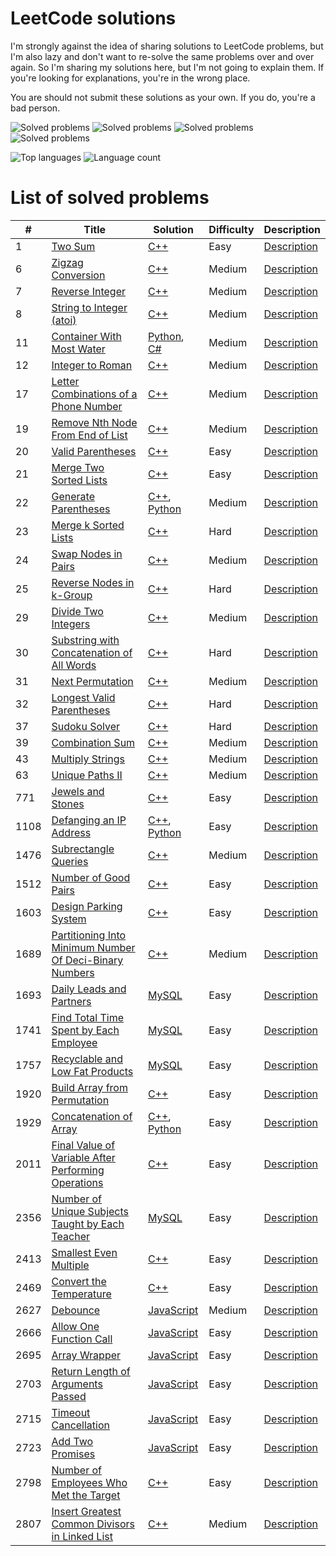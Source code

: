 # LeetCode solutions

I'm strongly against the idea of sharing solutions to LeetCode problems, but I'm also lazy and don't want to re-solve the same problems over and over again. So I'm sharing my solutions here, but I'm not going to explain them. If you're looking for explanations, you're in the wrong place.

You are should not submit these solutions as your own. If you do, you're a bad person.
 
![Solved problems](https://badges.peiyuan.ch/leetcode/ruvn-1fgas/solved?difficulty=all&style=for-the-badge&color=ffa116)
![Solved problems](https://badges.peiyuan.ch/leetcode/ruvn-1fgas/solved?difficulty=easy&style=for-the-badge&color=green)
![Solved problems](https://badges.peiyuan.ch/leetcode/ruvn-1fgas/solved?difficulty=medium&style=for-the-badge&color=yellow)
![Solved problems](https://badges.peiyuan.ch/leetcode/ruvn-1fgas/solved?difficulty=hard&style=for-the-badge&color=red)

![Top languages](https://img.shields.io/github/languages/top/ruvn-1fgas/leetcode?color=red&style=for-the-badge)
![Language count](https://img.shields.io/github/languages/count/ruvn-1fgas/leetcode?color=red&style=for-the-badge)

# List of solved problems
| # | Title | Solution | Difficulty | Description |
|---| ----- | -------- | ---------- | ----------- |
| 1 | [Two Sum](https://leetcode.com/problems/two-sum/) | [C++](Easy/1.%20Two%20Sum.cpp) | Easy | [Description](Easy/1.%20Two%20Sum.md) |
| 6 | [Zigzag Conversion](https://leetcode.com/problems/zigzag-conversion/) | [C++](Medium/6.%20Zigzag%20Conversion.cpp) | Medium | [Description](Medium/6.%20Zigzag%20Conversion.md) |
| 7 | [Reverse Integer](https://leetcode.com/problems/reverse-integer/) | [C++](Medium/7.%20Reverse%20Integer.cpp) | Medium | [Description](Medium/7.%20Reverse%20Integer.md) |
| 8 | [String to Integer (atoi)](https://leetcode.com/problems/string-to-integer-(atoi)/) | [C++](Medium/8.%20String%20to%20Integer%20(atoi).cpp) | Medium | [Description](Medium/8.%20String%20to%20Integer%20(atoi).md) |
| 11 | [Container With Most Water](https://leetcode.com/problems/container-with-most-water/) | [Python](Medium/11.%20Container%20With%20Most%20Water.py), [C#](Medium/11.%20Container%20With%20Most%20Water.cs) | Medium | [Description](Medium/11.%20Container%20With%20Most%20Water.md) |
| 12 | [Integer to Roman](https://leetcode.com/problems/integer-to-roman/) | [C++](Medium/12.%20Integer%20to%20Roman.cpp) | Medium | [Description](Medium/12.%20Integer%20to%20Roman.md) |
| 17 | [Letter Combinations of a Phone Number](https://leetcode.com/problems/letter-combinations-of-a-phone-number/) | [C++](Medium/17.%20Letter%20Combinations%20of%20a%20Phone%20Number.cpp) | Medium | [Description](Medium/17.%20Letter%20Combinations%20of%20a%20Phone%20Number.md) |
| 19 | [Remove Nth Node From End of List](https://leetcode.com/problems/remove-nth-node-from-end-of-list/) | [C++](Medium/19.%20Remove%20Nth%20Node%20From%20End%20of%20List.cpp) | Medium | [Description](Medium/19.%20Remove%20Nth%20Node%20From%20End%20of%20List.md) |
| 20 | [Valid Parentheses](https://leetcode.com/problems/valid-parentheses/) | [C++](Easy/20.%20Valid%20Parentheses.cpp) | Easy | [Description](Easy/20.%20Valid%20Parentheses.md) |
| 21 | [Merge Two Sorted Lists](https://leetcode.com/problems/merge-two-sorted-lists/) | [C++](Easy/21.%20Merge%20Two%20Sorted%20Lists.cpp) | Easy | [Description](Easy/21.%20Merge%20Two%20Sorted%20Lists.md) |
| 22 | [Generate Parentheses](https://leetcode.com/problems/generate-parentheses/) | [C++](Medium/22.%20Generate%20Parentheses.cpp), [Python](Medium/22.%20Generate%20Parentheses.py) | Medium | [Description](Medium/22.%20Generate%20Parentheses.md) |
| 23 | [Merge k Sorted Lists](https://leetcode.com/problems/merge-k-sorted-lists/) | [C++](Hard/23.%20Merge%20k%20Sorted%20Lists.cpp) | Hard | [Description](Hard/23.%20Merge%20k%20Sorted%20Lists.md) |
| 24 | [Swap Nodes in Pairs](https://leetcode.com/problems/swap-nodes-in-pairs/) | [C++](Medium/24.%20Swap%20Nodes%20in%20Pairs.cpp) | Medium | [Description](Medium/24.%20Swap%20Nodes%20in%20Pairs.md) |
| 25 | [Reverse Nodes in k-Group](https://leetcode.com/problems/reverse-nodes-in-k-group/) | [C++](Hard/25.%20Reverse%20Nodes%20in%20k-Group.cpp) | Hard | [Description](Hard/25.%20Reverse%20Nodes%20in%20k-Group.md) |
| 29 | [Divide Two Integers](https://leetcode.com/problems/divide-two-integers/) | [C++](Medium/29.%20Divide%20Two%20Integers.cpp) | Medium | [Description](Medium/29.%20Divide%20Two%20Integers.md) |
| 30 | [Substring with Concatenation of All Words](https://leetcode.com/problems/substring-with-concatenation-of-all-words/) | [C++](Hard/30.%20Substring%20with%20Concatenation%20of%20All%20Words.cpp) | Hard | [Description](Hard/30.%20Substring%20with%20Concatenation%20of%20All%20Words.md) |
| 31 | [Next Permutation](https://leetcode.com/problems/next-permutation/) | [C++](Medium/31.%20Next%20Permutation.cpp) | Medium | [Description](Medium/31.%20Next%20Permutation.md) |
| 32 | [Longest Valid Parentheses](https://leetcode.com/problems/longest-valid-parentheses/) | [C++](Hard/32.%20Longest%20Valid%20Parentheses.cpp) | Hard | [Description](Hard/32.%20Longest%20Valid%20Parentheses.md) |
| 37 | [Sudoku Solver](https://leetcode.com/problems/sudoku-solver/) | [C++](Hard/37.%20Sudoku%20Solver.cpp) | Hard | [Description](Hard/37.%20Sudoku%20Solver.md) |
| 39 | [Combination Sum](https://leetcode.com/problems/combination-sum/) | [C++](Medium/39.%20Combination%20Sum.cpp) | Medium | [Description](Medium/39.%20Combination%20Sum.md) |
| 43 | [Multiply Strings](https://leetcode.com/problems/multiply-strings/) | [C++](Medium/43.%20Multiply%20Strings.cpp) | Medium | [Description](Medium/43.%20Multiply%20Strings.md) |
| 63 | [Unique Paths II](https://leetcode.com/problems/unique-paths-ii/) | [C++](Medium/63.%20Unique%20Paths%20II.cpp) | Medium | [Description](Medium/63.%20Unique%20Paths%20II.md) |
| 771 | [Jewels and Stones](https://leetcode.com/problems/jewels-and-stones/) | [C++](Easy/771.%20Jewels%20and%20Stones.cpp) | Easy | [Description](Easy/771.%20Jewels%20and%20Stones.md) |
| 1108 | [Defanging an IP Address](https://leetcode.com/problems/defanging-an-ip-address/) | [C++](Easy/1108.%20Defanging%20an%20IP%20Address.cpp), [Python](Easy/1108.%20Defanging%20an%20IP%20Address.py) | Easy | [Description](Easy/1108.%20Defanging%20an%20IP%20Address.md) |
| 1476 | [Subrectangle Queries](https://leetcode.com/problems/subrectangle-queries/) | [C++](Medium/1476.%20Subrectangle%20Queries.cpp) | Medium | [Description](Medium/1476.%20Subrectangle%20Queries.md) |
| 1512 | [Number of Good Pairs](https://leetcode.com/problems/number-of-good-pairs/) | [C++](Easy/1512.%20Number%20of%20Good%20Pairs.cpp) | Easy | [Description](Easy/1512.%20Number%20of%20Good%20Pairs.md) |
| 1603 | [Design Parking System](https://leetcode.com/problems/design-parking-system/) | [C++](Easy/1603.%20Design%20Parking%20System.cpp) | Easy | [Description](Easy/1603.%20Design%20Parking%20System.md) |
| 1689 | [Partitioning Into Minimum Number Of Deci-Binary Numbers](https://leetcode.com/problems/partitioning-into-minimum-number-of-deci-binary-numbers/) | [C++](Medium/1689.%20Partitioning%20Into%20Minimum%20Number%20Of%20Deci-Binary%20Numbers.cpp) | Medium | [Description](Medium/1689.%20Partitioning%20Into%20Minimum%20Number%20Of%20Deci-Binary%20Numbers.md) |
| 1693 | [Daily Leads and Partners](https://leetcode.com/problems/daily-leads-and-partners/) | [MySQL](Easy/1693.%20Daily%20Leads%20and%20Partners.sql) | Easy | [Description](Easy/1693.%20Daily%20Leads%20and%20Partners.md) |
| 1741 | [Find Total Time Spent by Each Employee](https://leetcode.com/problems/find-total-time-spent-by-each-employee/) | [MySQL](Easy/1741.%20Find%20Total%20Time%20Spent%20by%20Each%20Employee.sql) | Easy | [Description](Easy/1741.%20Find%20Total%20Time%20Spent%20by%20Each%20Employee.md) |
| 1757 | [Recyclable and Low Fat Products](https://leetcode.com/problems/recyclable-and-low-fat-products/) | [MySQL](Easy/1757.%20Recyclable%20and%20Low%20Fat%20Products.sql) | Easy | [Description](Easy/1757.%20Recyclable%20and%20Low%20Fat%20Products.md) |
| 1920 | [Build Array from Permutation](https://leetcode.com/problems/build-array-from-permutation/) | [C++](Easy/1920.%20Build%20Array%20from%20Permutation.cpp) | Easy | [Description](Easy/1920.%20Build%20Array%20from%20Permutation.md) |
| 1929 | [Concatenation of Array](https://leetcode.com/problems/concatenation-of-array/) | [C++](Easy/1929.%20Concatenation%20of%20Array.cpp), [Python](Easy/1929.%20Concatenation%20of%20Array.py) | Easy | [Description](Easy/1929.%20Concatenation%20of%20Array.md) |
| 2011 | [Final Value of Variable After Performing Operations](https://leetcode.com/problems/final-value-of-variable-after-performing-operations/) | [C++](Easy/2011.%20Final%20Value%20of%20Variable%20After%20Performing%20Operations.cpp) | Easy | [Description](Easy/2011.%20Final%20Value%20of%20Variable%20After%20Performing%20Operations.md) |
| 2356 | [Number of Unique Subjects Taught by Each Teacher](https://leetcode.com/problems/number-of-unique-subjects-taught-by-each-teacher/) | [MySQL](Easy/2356.%20Number%20of%20Unique%20Subjects%20Taught%20by%20Each%20Teacher.sql) | Easy | [Description](Easy/2356.%20Number%20of%20Unique%20Subjects%20Taught%20by%20Each%20Teacher.md) |
| 2413 | [Smallest Even Multiple](https://leetcode.com/problems/smallest-even-multiple/) | [C++](Easy/2413.%20Smallest%20Even%20Multiple.cpp) | Easy | [Description](Easy/2413.%20Smallest%20Even%20Multiple.md) |
| 2469 | [Convert the Temperature](https://leetcode.com/problems/convert-the-temperature/) | [C++](Easy/2469.%20Convert%20the%20Temperature.cpp) | Easy | [Description](Easy/2469.%20Convert%20the%20Temperature.md) |
| 2627 | [Debounce](https://leetcode.com/problems/debounce/) | [JavaScript](Medium/2627.%20Debounce.js) | Medium | [Description](Medium/2627.%20Debounce.md) |
| 2666 | [Allow One Function Call](https://leetcode.com/problems/allow-one-function-call/) | [JavaScript](Easy/2666.%20Allow%20One%20Function%20Call.js) | Easy | [Description](Easy/2666.%20Allow%20One%20Function%20Call.md) |
| 2695 | [Array Wrapper](https://leetcode.com/problems/array-wrapper/) | [JavaScript](Easy/2695.%20Array%20Wrapper.js) | Easy | [Description](Easy/2695.%20Array%20Wrapper.md) |
| 2703 | [Return Length of Arguments Passed](https://leetcode.com/problems/return-length-of-arguments-passed/) | [JavaScript](Easy/2703.%20Return%20Length%20of%20Arguments%20Passed.js) | Easy | [Description](Easy/2703.%20Return%20Length%20of%20Arguments%20Passed.md) |
| 2715 | [Timeout Cancellation](https://leetcode.com/problems/timeout-cancellation/) | [JavaScript](Easy/2715.%20Timeout%20Cancellation.js) | Easy | [Description](Easy/2715.%20Timeout%20Cancellation.md) |
| 2723 | [Add Two Promises](https://leetcode.com/problems/add-two-promises/) | [JavaScript](Easy/2723.%20Add%20Two%20Promises.js) | Easy | [Description](Easy/2723.%20Add%20Two%20Promises.md) |
| 2798 | [Number of Employees Who Met the Target](https://leetcode.com/problems/number-of-employees-who-met-the-target/) | [C++](Easy/2798.%20Number%20of%20Employees%20Who%20Met%20the%20Target.cpp) | Easy | [Description](Easy/2798.%20Number%20of%20Employees%20Who%20Met%20the%20Target.md) |
| 2807 | [Insert Greatest Common Divisors in Linked List](https://leetcode.com/problems/insert-greatest-common-divisors-in-linked-list/) | [C++](Medium/2807.%20Insert%20Greatest%20Common%20Divisors%20in%20Linked%20List.cpp) | Medium | [Description](Medium/2807.%20Insert%20Greatest%20Common%20Divisors%20in%20Linked%20List.md) |
